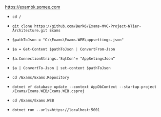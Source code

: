 https://exambk.somee.com

- `cd /`

- `git clone https://github.com/Berk6/Exams-MVC-Project-NTier-Architecture.git Exams`

- `$pathToJson = "C:\Exams\Exams.WEB\appsettings.json"` 
- `$a = Get-Content $pathToJson | ConvertFrom-Json` 
- `$a.ConnectionStrings.'SqlCon'= "AppSetingsJson”` 
- `$a | ConvertTo-Json | set-content $pathToJson`

- `cd /Exams/Exams.Repository`

- `dotnet ef database update --context AppDbContext --startup-project /Exams/Exams.WEB/Exams.WEB.csproj`

- `cd /Exams/Exams.WEB`

- `dotnet run --urls=https://localhost:5001 `
